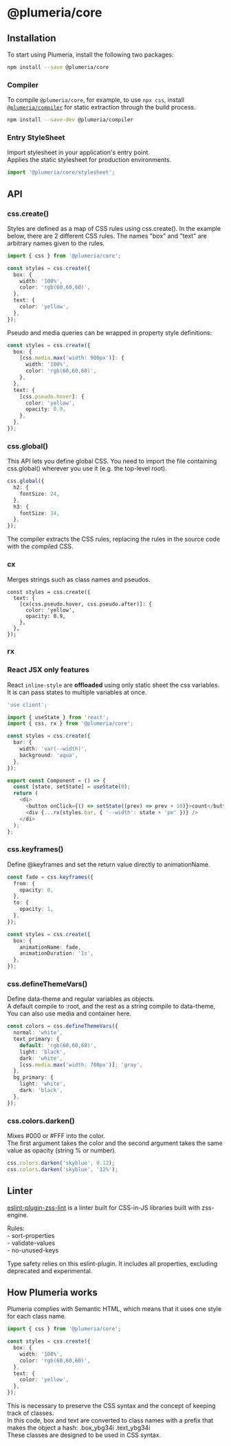 # @plumeria/core

## Installation

To start using Plumeria, install the following two packages:

```sh
npm install --save @plumeria/core
```

### Compiler

To compile `@plumeria/core`, for example, to use `npx css`, install  
[`@plumeria/compiler`](https://www.npmjs.com/package/@plumeria/compiler) for static extraction through the build process.

```sh
npm install --save-dev @plumeria/compiler
```

### Entry StyleSheet

Import stylesheet in your application's entry point.  
Applies the static stylesheet for production environments.

```ts
import '@plumeria/core/stylesheet';
```

## API

### css.create()

Styles are defined as a map of CSS rules using css.create(). In the example below, there are 2 different CSS rules. The names "box" and "text" are arbitrary names given to the rules.

```ts
import { css } from '@plumeria/core';

const styles = css.create({
  box: {
    width: '100%',
    color: 'rgb(60,60,60)',
  },
  text: {
    color: 'yellow',
  },
});
```

Pseudo and media queries can be wrapped in property style definitions:

```ts
const styles = css.create({
  box: {
    [css.media.max('width: 900px')]: {
      width: '100%',
      color: 'rgb(60,60,60)',
    },
  },
  text: {
    [css.pseudo.hover]: {
      color: 'yellow',
      opacity: 0.9,
    },
  },
});
```

### css.global()

This API lets you define global CSS.
You need to import the file containing css.global() wherever you use it (e.g. the top-level root).

```ts
css.global({
  h2: {
    fontSize: 24,
  },
  h3: {
    fontSize: 34,
  },
});
```

The compiler extracts the CSS rules, replacing the rules in the source code with the compiled CSS.

### cx

Merges strings such as class names and pseudos.

```tsx
const styles = css.create({
  text: {
    [cx(css.pseudo.hover, css.pseudo.after)]: {
      color: 'yellow',
      opacity: 0.9,
    },
  },
});
```

### rx

### React JSX only features

React `inline-style` are **offloaded** using only static sheet the css variables.  
It is can pass states to multiple variables at once.

```ts
'use client';

import { useState } from 'react';
import { css, rx } from '@plumeria/core';

const styles = css.create({
  bar: {
    width: 'var(--width)',
    background: 'aqua',
  },
});

export const Component = () => {
  const [state, setState] = useState(0);
  return (
    <di>
      <button onClick={() => setState((prev) => prev + 10)}>count</button>
      <div {...rx(styles.bar, { '--width': state + 'px' })} />
    </di>
  );
};
```

### css.keyframes()

Define @keyframes and set the return value directly to animationName.

```ts
const fade = css.keyframes({
  from: {
    opacity: 0,
  },
  to: {
    opacity: 1,
  },
});

const styles = css.create({
  box: {
    animationName: fade,
    animationDuration: '1s',
  },
});
```

### css.defineThemeVars()

Define data-theme and regular variables as objects.  
A default compile to :root, and the rest as a string compile to data-theme, You can also use media and container here.

```ts
const colors = css.defineThemeVars({
  normal: 'white',
  text_primary: {
    default: 'rgb(60,60,60)',
    light: 'black',
    dark: 'white',
    [css.media.max('width: 700px')]: 'gray',
  },
  bg_primary: {
    light: 'white',
    dark: 'black',
  },
});
```

### css.colors.darken()

Mixes #000 or #FFF into the color.  
The first argument takes the color and the second argument takes the same value as opacity (string % or number).

```ts
css.colors.darken('skyblue', 0.12);
css.colors.darken('skyblue', '12%');
```

## Linter

[eslint-plugin-zss-lint](https://www.npmjs.com/package/eslint-plugin-zss-lint) is a linter built for CSS-in-JS libraries built with zss-engine.

Rules:  
\- sort-properties  
\- validate-values  
\- no-unused-keys

Type safety relies on this eslint-plugin. It includes all properties, excluding deprecated and experimental.

## How Plumeria works

Plumeria complies with Semantic HTML, which means that it uses one style for each class name.

```ts
import { css } from '@plumeria/core';

const styles = css.create({
  box: {
    width: '100%',
    color: 'rgb(60,60,60)',
  },
  text: {
    color: 'yellow',
  },
});
```

This is necessary to preserve the CSS syntax and the concept of keeping track of classes.  
In this code, box and text are converted to class names with a prefix that makes the object a hash: .box_ybg34i .text_ybg34i  
These classes are designed to be used in CSS syntax.
